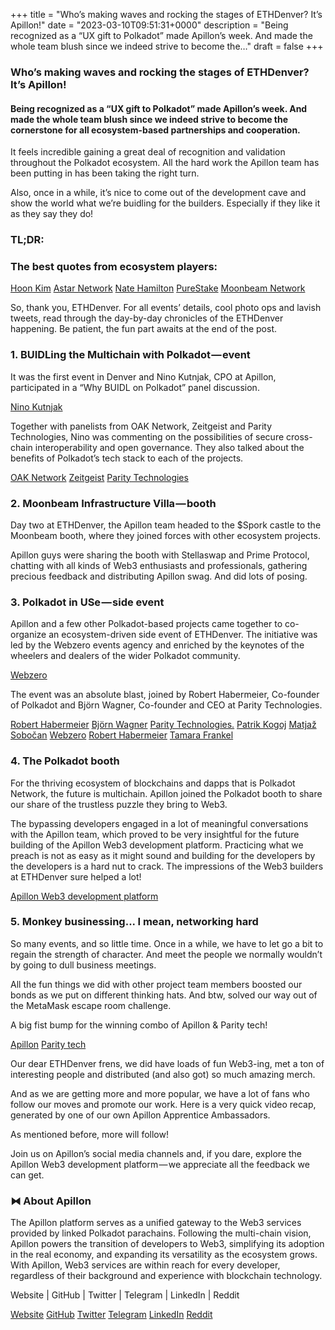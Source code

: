 +++
title = "Who’s making waves and rocking the stages of ETHDenver? It’s Apillon!"
date = "2023-03-10T09:51:31+0000"
description = "Being recognized as a “UX gift to Polkadot” made Apillon’s week. And made the whole team blush since we indeed strive to become the…"
draft = false
+++

### Who’s making waves and rocking the stages of ETHDenver? It’s Apillon!


#### Being recognized as a “UX gift to Polkadot” made Apillon’s week. And made the whole team blush since we indeed strive to become the cornerstone for all ecosystem-based partnerships and cooperation.


It feels incredible gaining a great deal of recognition and validation throughout the Polkadot ecosystem. All the hard work the Apillon team has been putting in has been taking the right turn.


Also, once in a while, it’s nice to come out of the development cave and show the world what we’re buidling for the builders. Especially if they like it as they say they do!


### TL;DR:


### The best quotes from ecosystem players:

[Hoon Kim](https://de.linkedin.com/in/hoonsubin)
[Astar Network](https://astar.network/)
[Nate Hamilton](https://www.linkedin.com/in/nathanieldhamilton)
[PureStake](https://www.purestake.com/)
[Moonbeam Network](https://moonbeam.network/)

So, thank you, ETHDenver. For all events’ details, cool photo ops and lavish tweets, read through the day-by-day chronicles of the ETHDenver happening. Be patient, the fun part awaits at the end of the post.


### 1. BUIDLing the Multichain with Polkadot — event


It was the first event in Denver and Nino Kutnjak, CPO at Apillon, participated in a “Why BUIDL on Polkadot” panel discussion.

[Nino Kutnjak](https://www.linkedin.com/in/nino-kutnjak/)

Together with panelists from OAK Network, Zeitgeist and Parity Technologies, Nino was commenting on the possibilities of secure cross-chain interoperability and open governance. They also talked about the benefits of Polkadot’s tech stack to each of the projects.

[OAK Network](https://oak.tech/)
[Zeitgeist](https://zeitgeist.freedesktop.org/)
[Parity Technologies](https://www.parity.io/)

### 2. Moonbeam Infrastructure Villa — booth


Day two at ETHDenver, the Apillon team headed to the $Spork castle to the Moonbeam booth, where they joined forces with other ecosystem projects.


Apillon guys were sharing the booth with Stellaswap and Prime Protocol, chatting with all kinds of Web3 enthusiasts and professionals, gathering precious feedback and distributing Apillon swag. And did lots of posing.


### 3. Polkadot in USe — side event


Apillon and a few other Polkadot-based projects came together to co-organize an ecosystem-driven side event of ETHDenver. The initiative was led by the Webzero events agency and enriched by the keynotes of the wheelers and dealers of the wider Polkadot community.

[Webzero](https://www.joinwebzero.com/)

The event was an absolute blast, joined by Robert Habermeier, Co-founder of Polkadot and Björn Wagner, Co-founder and CEO at Parity Technologies.

[Robert Habermeier](https://twitter.com/rphmeier)
[Björn Wagner](https://www.linkedin.com/in/bjornwagner/)
[Parity Technologies.](https://www.parity.io/)
[Patrik Kogoj](https://www.linkedin.com/in/patrik-kogoj/)
[Matjaž Sobočan](https://www.linkedin.com/in/matjazsobocan/)
[Webzero](https://www.joinwebzero.com/)
[Robert Habermeier](https://twitter.com/rphmeier)
[Tamara Frankel](https://www.crunchbase.com/person/tamara-frankel-6365)

### 4. The Polkadot booth


For the thriving ecosystem of blockchains and dapps that is Polkadot Network, the future is multichain. Apillon joined the Polkadot booth to share our share of the trustless puzzle they bring to Web3.


The bypassing developers engaged in a lot of meaningful conversations with the Apillon team, which proved to be very insightful for the future building of the Apillon Web3 development platform. Practicing what we preach is not as easy as it might sound and building for the developers by the developers is a hard nut to crack. The impressions of the Web3 builders at ETHDenver sure helped a lot!

[Apillon Web3 development platform](https://app.apillon.io/register)

### 5. Monkey businessing... I mean, networking hard


So many events, and so little time. Once in a while, we have to let go a bit to regain the strength of character. And meet the people we normally wouldn’t by going to dull business meetings.


All the fun things we did with other project team members boosted our bonds as we put on different thinking hats. And btw, solved our way out of the MetaMask escape room challenge.


A big fist bump for the winning combo of Apillon & Parity tech!

[Apillon](https://apillon.io/)
[Parity tech](https://www.parity.io/)

Our dear ETHDenver frens, we did have loads of fun Web3-ing, met a ton of interesting people and distributed (and also got) so much amazing merch.


And as we are getting more and more popular, we have a lot of fans who follow our moves and promote our work. Here is a very quick video recap, generated by one of our own Apillon Apprentice Ambassadors.


As mentioned before, more will follow!


Join us on Apillon’s social media channels and, if you dare, explore the Apillon Web3 development platform — we appreciate all the feedback we can get.


### ⧓ About Apillon


The Apillon platform serves as a unified gateway to the Web3 services provided by linked Polkadot parachains. Following the multi-chain vision, Apillon powers the transition of developers to Web3, simplifying its adoption in the real economy, and expanding its versatility as the ecosystem grows. With Apillon, Web3 services are within reach for every developer, regardless of their background and experience with blockchain technology.


Website | GitHub | Twitter | Telegram | LinkedIn | Reddit

[Website](https://apillon.io/)
[GitHub](https://github.com/Apillon-web3)
[Twitter](https://twitter.com/apillon)
[Telegram](https://t.me/Apillon)
[LinkedIn](https://www.linkedin.com/company/apillon/)
[Reddit](https://www.reddit.com/r/apillon/)